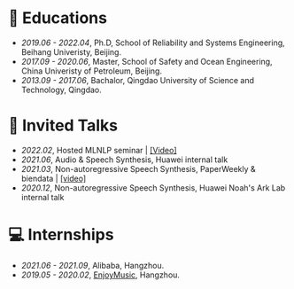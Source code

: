 
# 📖 Educations
- *2019.06 - 2022.04*, Ph.D, School of Reliability and Systems Engineering, Beihang Univeristy, Beijing.
- *2017.09 - 2020.06*, Master, School of Safety and Ocean Engineering, China Univeristy of Petroleum, Beijing.
- *2013.09 - 2017.06*, Bachalor, Qingdao University of Science and Technology, Qingdao.

# 💬 Invited Talks
- *2022.02*, Hosted MLNLP seminar \| [\[Video\]](https://www.bilibili.com/video/BV1wF411x7qh)
- *2021.06*, Audio & Speech Synthesis, Huawei internal talk
- *2021.03*, Non-autoregressive Speech Synthesis, PaperWeekly & biendata \| [\[video\]](https://www.bilibili.com/video/BV1uf4y1t7Hr/)
- *2020.12*, Non-autoregressive Speech Synthesis, Huawei Noah's Ark Lab internal talk

# 💻 Internships
- *2021.06 - 2021.09*, Alibaba, Hangzhou.
- *2019.05 - 2020.02*, [EnjoyMusic](https://enjoymusic.ai/), Hangzhou.
